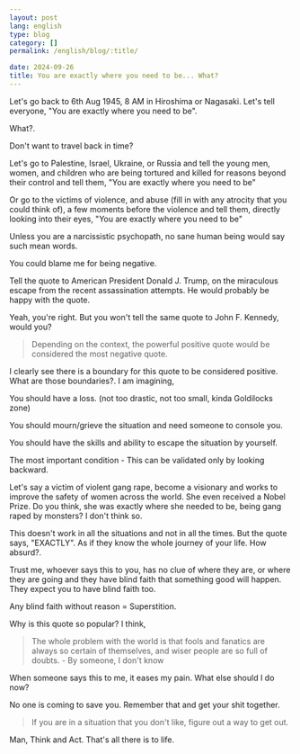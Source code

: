 ```yaml
---
layout: post
lang: english
type: blog
category: []
permalink: /english/blog/:title/

date: 2024-09-26
title: You are exactly where you need to be... What?
---
```


Let's go back to 6th Aug 1945, 8 AM in Hiroshima or Nagasaki. Let's tell everyone, "You are exactly where you need to be".

What?.

Don't want to travel back in time?

Let's go to Palestine, Israel, Ukraine, or Russia and tell the young men, women, and children who are being tortured and killed for reasons beyond their control and tell them, "You are exactly where you need to be"

Or go to the victims of violence, and abuse (fill in with any atrocity that you could think of), a few moments before the violence and tell them, directly looking into their eyes, "You are exactly where you need to be"

Unless you are a narcissistic psychopath, no sane human being would say such mean words.

You could blame me for being negative.

Tell the quote to American President Donald J. Trump, on the miraculous escape from the recent assassination attempts. He would probably be happy with the quote.

Yeah, you're right. But you won't tell the same quote to John F. Kennedy, would you?

> Depending on the context, the powerful positive quote would be considered the most negative quote.

I clearly see there is a boundary for this quote to be considered positive. What are those boundaries?. I am imagining,

You should have a loss. (not too drastic, not too small, kinda Goldilocks zone)

You should mourn/grieve the situation and need someone to console you.

You should have the skills and ability to escape the situation by yourself.

The most important condition - This can be validated only by looking backward.

Let's say a victim of violent gang rape, become a visionary and works to improve the safety of women across the world. She even received a Nobel Prize. Do you think, she was exactly where she needed to be, being gang raped by monsters? I don't think so.

This doesn't work in all the situations and not in all the times. But the quote says, "EXACTLY". As if they know the whole journey of your life. How absurd?.

Trust me, whoever says this to you, has no clue of where they are, or where they are going and they have blind faith that something good will happen. They expect you to have blind faith too.

Any blind faith without reason = Superstition.

Why is this quote so popular? I think,

> The whole problem with the world is that fools and fanatics are always so certain of themselves, and wiser people are so full of doubts. - By someone, I don't know

When someone says this to me, it eases my pain. What else should I do now?

No one is coming to save you. Remember that and get your shit together.

> If you are in a situation that you don't like, figure out a way to get out.

Man, Think and Act. That's all there is to life.
